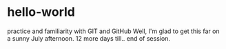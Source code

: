 # hello-world
practice and familiarity with GIT and GitHub
Well, I'm glad to get this far on a sunny July afternoon.  12 more days till.. end of session.
